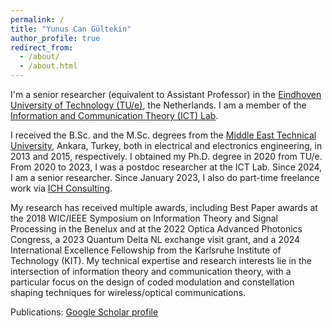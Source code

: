 ```yaml
---
permalink: /
title: "Yunus Can Gültekin"
author_profile: true
redirect_from: 
  - /about/
  - /about.html
---
```


I'm a senior researcher (equivalent to Assistant Professor) in the [Eindhoven University of Technology (TU/e)](https://www.tue.nl/en/), the Netherlands. I am a member of the [Information and Communication Theory (ICT) Lab](https://www.tue-ictlab.nl/).

I received the B.Sc. and the M.Sc. degrees from the [Middle East Technical University](https://www.metu.edu.tr/), Ankara, Turkey, both in electrical and electronics engineering, in 2013 and 2015, respectively. I obtained my Ph.D. degree in 2020 from TU/e. From 2020 to 2023, I was a postdoc researcher at the ICT Lab. Since 2024, I am a senior researcher. Since January 2023, I also do part-time freelance work via [ICH Consulting](https://www.ic2h.nl/).

My research has received multiple awards, including Best Paper awards at the 2018 WIC/IEEE Symposium on Information Theory and Signal Processing in the Benelux and at the 2022 Optica Advanced Photonics Congress, a 2023 Quantum Delta NL exchange visit grant, and a 2024 International Excellence Fellowship from the Karlsruhe Institute of Technology (KIT). My technical expertise and research interests lie in the intersection of information theory and communication theory, with a particular focus on the design of coded modulation and constellation shaping techniques for wireless/optical communications.

Publications: [Google Scholar profile](https://scholar.google.com/citations?user=DR-H9sgAAAAJ&hl=en&oi=ao)


